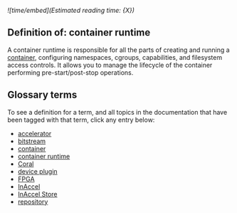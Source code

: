 *![time/embed](Estimated reading time: {X})*

## Definition of: container runtime

A container runtime is responsible for all the parts of creating and running a
[container](container.md), configuring namespaces, cgroups, capabilities, and
filesystem access controls. It allows you to manage the lifecycle of the
container performing pre-start/post-stop operations.

## Glossary terms

To see a definition for a term, and all topics in the documentation that have
been tagged with that term, click any entry below:

* [accelerator](accelerator.md)
* [bitstream](bitstream.md)
* [container](container.md)
* [container runtime](container-runtime.md)
* [Coral](coral.md)
* [device plugin](device-plugin.md)
* [FPGA](fpga.md)
* [InAccel](inaccel.md)
* [InAccel Store](inaccel-store.md)
* [repository](repository.md)
